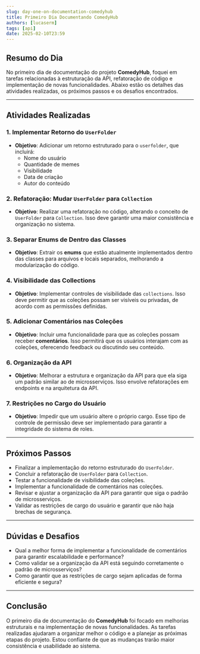 ```yaml
---
slug: day-one-on-documentation-comedyhub
title: Primeiro Dia Documentando ComedyHub
authors: [lucaserm]
tags: [api]
date: 2025-02-10T23:59
---
```


## Resumo do Dia

No primeiro dia de documentação do projeto **ComedyHub**, foquei em tarefas relacionadas à estruturação da API, refatoração de código e implementação de novas funcionalidades. Abaixo estão os detalhes das atividades realizadas, os próximos passos e os desafios encontrados.

---

<!-- truncate -->

## Atividades Realizadas

### 1. Implementar Retorno do `UserFolder`
- **Objetivo**: Adicionar um retorno estruturado para o `userfolder`, que incluirá:
  - Nome do usuário
  - Quantidade de memes
  - Visibilidade
  - Data de criação
  - Autor do conteúdo

### 2. Refatoração: Mudar `UserFolder` para `Collection`
- **Objetivo**: Realizar uma refatoração no código, alterando o conceito de `UserFolder` para `Collection`. Isso deve garantir uma maior consistência e organização no sistema.

### 3. Separar Enums de Dentro das Classes
- **Objetivo**: Extrair os **enums** que estão atualmente implementados dentro das classes para arquivos e locais separados, melhorando a modularização do código.

### 4. Visibilidade das Collections
- **Objetivo**: Implementar controles de visibilidade das `collections`. Isso deve permitir que as coleções possam ser visíveis ou privadas, de acordo com as permissões definidas.

### 5. Adicionar Comentários nas Coleções
- **Objetivo**: Incluir uma funcionalidade para que as coleções possam receber **comentários**. Isso permitirá que os usuários interajam com as coleções, oferecendo feedback ou discutindo seu conteúdo.

### 6. Organização da API
- **Objetivo**: Melhorar a estrutura e organização da API para que ela siga um padrão similar ao de microsserviços. Isso envolve refatorações em endpoints e na arquitetura da API.

### 7. Restrições no Cargo do Usuário
- **Objetivo**: Impedir que um usuário altere o próprio cargo. Esse tipo de controle de permissão deve ser implementado para garantir a integridade do sistema de roles.

---

## Próximos Passos
- Finalizar a implementação do retorno estruturado do `UserFolder`.
- Concluir a refatoração de `UserFolder` para `Collection`.
- Testar a funcionalidade de visibilidade das coleções.
- Implementar a funcionalidade de comentários nas coleções.
- Revisar e ajustar a organização da API para garantir que siga o padrão de microsserviços.
- Validar as restrições de cargo do usuário e garantir que não haja brechas de segurança.

---

## Dúvidas e Desafios
- Qual a melhor forma de implementar a funcionalidade de comentários para garantir escalabilidade e performance?
- Como validar se a organização da API está seguindo corretamente o padrão de microsserviços?
- Como garantir que as restrições de cargo sejam aplicadas de forma eficiente e segura?

---

## Conclusão
O primeiro dia de documentação do **ComedyHub** foi focado em melhorias estruturais e na implementação de novas funcionalidades. As tarefas realizadas ajudaram a organizar melhor o código e a planejar as próximas etapas do projeto. Estou confiante de que as mudanças trarão maior consistência e usabilidade ao sistema.